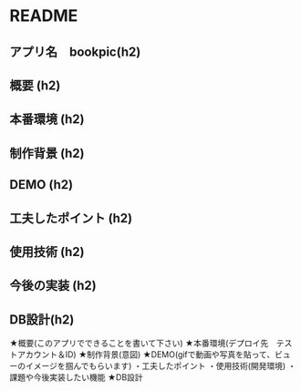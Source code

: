 # README

## アプリ名　bookpic(h2)

## 概要  (h2)

## 本番環境  (h2)

## 制作背景  (h2)

## DEMO  (h2)

## 工夫したポイント  (h2)

## 使用技術  (h2)

## 今後の実装  (h2)

## DB設計(h2)



★概要(このアプリでできることを書いて下さい)
★本番環境(デプロイ先　テストアカウント＆ID)
★制作背景(意図)
★DEMO(gifで動画や写真を貼って、ビューのイメージを掴んでもらいます)
・工夫したポイント
・使用技術(開発環境)
・課題や今後実装したい機能
★DB設計
